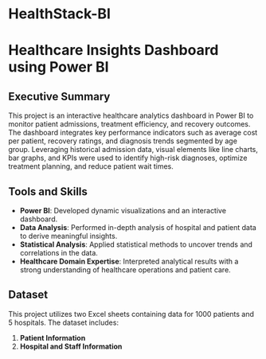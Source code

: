 # HealthStack-BI
# Healthcare Insights Dashboard using Power BI

## Executive Summary
This project is an interactive healthcare analytics dashboard in Power BI to monitor patient admissions, treatment efficiency, and recovery outcomes. The dashboard integrates key performance indicators such as average cost per patient, recovery ratings, and diagnosis trends segmented by age group. Leveraging historical admission data, visual elements like line charts, bar graphs, and KPIs were used to identify high-risk diagnoses, optimize treatment planning, and reduce patient wait times. 
## Tools and Skills
- **Power BI**: Developed dynamic visualizations and an interactive dashboard.
- **Data Analysis**: Performed in-depth analysis of hospital and patient data to derive meaningful insights.
- **Statistical Analysis**: Applied statistical methods to uncover trends and correlations in the data.
- **Healthcare Domain Expertise**: Interpreted analytical results with a strong understanding of healthcare operations and patient care.

## Dataset
This project utilizes two Excel sheets containing data for 1000 patients and 5 hospitals. The dataset includes:

1. **Patient Information**
2. **Hospital and Staff Information**

